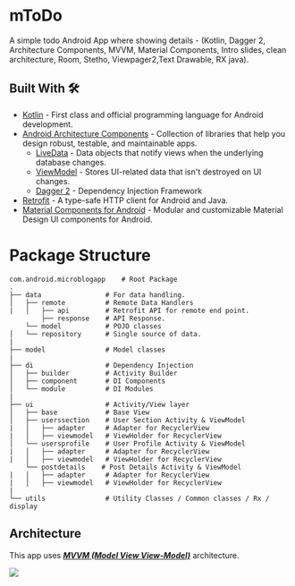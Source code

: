 # mToDo

A simple todo Android App where showing details - (Kotlin, Dagger 2, Architecture Components, MVVM, Material Components, Intro slides, clean architecture, Room, Stetho, Viewpager2,Text Drawable, RX java).



## Built With 🛠
- [Kotlin](https://kotlinlang.org/) - First class and official programming language for Android development.
- [Android Architecture Components](https://developer.android.com/topic/libraries/architecture) - Collection of libraries that help you design robust, testable, and maintainable apps.
  - [LiveData](https://developer.android.com/topic/libraries/architecture/livedata) - Data objects that notify views when the underlying database changes.
  - [ViewModel](https://developer.android.com/topic/libraries/architecture/viewmodel) - Stores UI-related data that isn't destroyed on UI changes. 
  - [Dagger 2](https://dagger.dev/) - Dependency Injection Framework
- [Retrofit](https://square.github.io/retrofit/) - A type-safe HTTP client for Android and Java.
- [Material Components for Android](https://github.com/material-components/material-components-android) - Modular and customizable Material Design UI components for Android.

# Package Structure
    
    com.android.microblogapp    # Root Package
    .
    ├── data                # For data handling.
    │   ├── remote          # Remote Data Handlers     
    |   │   ├── api         # Retrofit API for remote end point.
            ├── response    # API Response. 
        └── model           # POJO classes  
    │   └── repository      # Single source of data.
    |
    ├── model               # Model classes
    |
    ├── di                  # Dependency Injection             
    │   ├── builder         # Activity Builder
    │   ├── component       # DI Components       
    │   └── module          # DI Modules
    |
    ├── ui                  # Activity/View layer
    │   ├── base            # Base View
    │   ├── userssection    # User Section Activity & ViewModel
    |   │   ├── adapter     # Adapter for RecyclerView
    |   │   ├── viewmodel   # ViewHolder for RecyclerView   
    │   └── usersprofile    # User Profile Activity & ViewModel
    |   │   ├── adapter     # Adapter for RecyclerView
    |   │   ├── viewmodel   # ViewHolder for RecyclerView
        └── postdetails    # Post Details Activity & ViewModel
    |   │   ├── adapter     # Adapter for RecyclerView
    |   │   ├── viewmodel   # ViewHolder for RecyclerView
    |
    └── utils               # Utility Classes / Common classes / Rx / display

## Architecture
This app uses [***MVVM (Model View View-Model)***](https://developer.android.com/jetpack/docs/guide#recommended-app-arch) architecture.

![](https://developer.android.com/topic/libraries/architecture/images/final-architecture.png)
